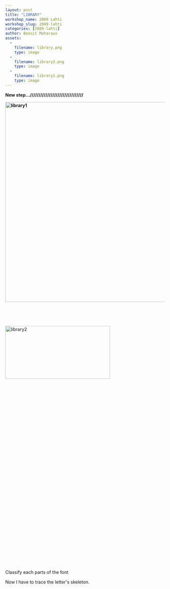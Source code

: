 ```yaml
---
layout: post
title: "LIBRARY"
workshop_name: 2009 Lahti
workshop_slug: 2009-lahti
categories: [2009-lahti]
author: Benoit Maharaux
assets:
  -
    filename: library.png
    type: image
  -
    filename: library2.png
    type: image
  -
    filename: library1.png
    type: image
---
```

<strong>New step...///////////////////////////////</strong>

<strong><img class="alignleft size-full wp-image-1024" title="library1" src="http://workshops.nodebox.net/2009/wp-content/uploads/library1.png" alt="library1" width="544" height="632" />
</strong>

 

 

<img class="alignleft size-full wp-image-1021" title="library2" src="http://workshops.nodebox.net/2009/wp-content/uploads/library2.png" alt="library2" width="331" height="167" />

 

 

 

 

 

 

 

 

 

 

 

 

 

 

 

 

 

 

 

Classify each parts of the font

Now I have to trace the letter's skeleton.
